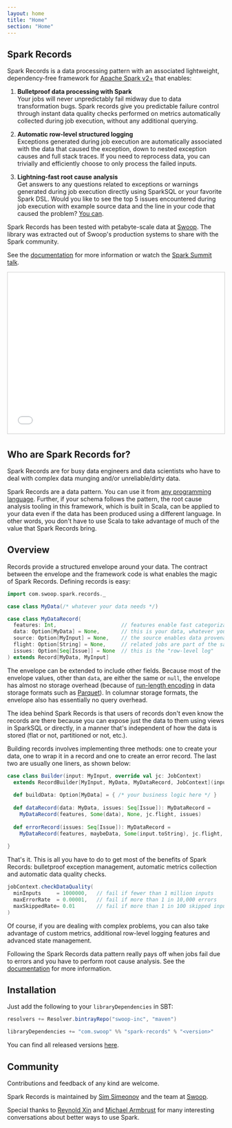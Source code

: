 ```yaml
---
layout: home
title: "Home"
section: "Home"
---
```


## Spark Records

Spark Records is a data processing pattern with an associated lightweight, dependency-free framework for [Apache Spark v2+][1] that enables:

1. **Bulletproof data processing with Spark**  
	Your jobs will never unpredictably fail midway due to data transformation bugs. Spark records give you predictable failure control through instant data quality checks performed on metrics automatically collected during job execution, without any additional querying.

2. **Automatic row-level structured logging**  
	Exceptions generated during job execution are automatically associated with the data that caused the exception, down to nested exception causes and full stack traces. If you need to reprocess data, you can trivially and efficiently choose to only process the failed inputs.

3. **Lightning-fast root cause analysis**  
	Get answers to any questions related to exceptions or warnings generated during job execution directly using SparkSQL or your favorite Spark DSL. Would you like to see the top 5 issues encountered during job execution with example source data and the line in your code that caused the problem? [You can](docs.html#root-cause-analysis).

Spark Records has been tested with petabyte-scale data at [Swoop][2]. The library was extracted out of Swoop's production systems to share with the Spark community.

See the [documentation][3] for more information or watch the [Spark Summit talk](https://spark-summit.org/east-2017/events/bulletproof-jobs-patterns-for-large-scale-spark-processing/).

<div style="text-align: center;"><iframe src="//www.slideshare.net/slideshow/embed_code/key/TSOLI6UGKLFZE" width="595" height="374" frameborder="0" marginwidth="0" marginheight="0" scrolling="no" style="border:1px solid #CCC; border-width:1px; margin-bottom:5px; max-width: 100%;" allowfullscreen> </iframe></div>

## Who are Spark Records for?

Spark Records are for busy data engineers and data scientists who have to deal with complex data munging and/or unreliable/dirty data.

Spark Records are a data pattern. You can use it from [any programming language](docs.html#advanced-root-cause-analysis). Further, if your schema follows the pattern, the root cause analysis tooling in this framework, which is built in Scala, can be applied to your data even if the data has been produced using a different language. In other words, you don't have to use Scala to take advantage of much of the value that Spark Records bring.

## Overview

Records provide a structured envelope around your data. The contract between the envelope and the framework code is what enables the magic of Spark Records. Defining records is easy:

```scala
import com.swoop.spark.records._

case class MyData(/* whatever your data needs */)

case class MyDataRecord(
  features: Int,                     // features enable fast categorization
  data: Option[MyData] = None,       // this is your data, whatever you need
  source: Option[MyInput] = None,    // the source enables data provenance tracking
  flight: Option[String] = None,     // related jobs are part of the same flight
  issues: Option[Seq[Issue]] = None  // this is the "row-level log"
) extends Record[MyData, MyInput]
```

The envelope can be extended to include other fields. Because most of the envelope values, other than `data`, are either the same or `null`, the envelope has almost no storage overhead (because of [run-length encoding][4] in data storage formats such as [Parquet][5]). In columnar storage formats, the envelope also has essentially no query overhead.

The idea behind Spark Records is that users of records don't even know the records are there because you can expose just the data to them using views in SparkSQL or directly, in a manner that's independent of how the data is stored (flat or not, partitioned or not, etc.). 

Building records involves implementing three methods: one to create your data, one to wrap it in a record and one to create an error record. The last two are usually one liners, as shown below:

```scala
case class Builder(input: MyInput, override val jc: JobContext)
  extends RecordBuilder[MyInput, MyData, MyDataRecord, JobContext](input, jc) {
	
  def buildData: Option[MyData] = { /* your business logic here */ }
	
  def dataRecord(data: MyData, issues: Seq[Issue]): MyDataRecord =
    MyDataRecord(features, Some(data), None, jc.flight, issues)
	
  def errorRecord(issues: Seq[Issue]): MyDataRecord =
    MyDataRecord(features, maybeData, Some(input.toString), jc.flight, issues)
	
}
```

That's it. This is all you have to do to get most of the benefits of Spark Records: bulletproof exception management, automatic metrics collection and automatic data quality checks. 

```scala
jobContext.checkDataQuality(
  minInputs     = 1000000,   // fail if fewer than 1 million inputs
  maxErrorRate  = 0.00001,   // fail if more than 1 in 10,000 errors
  maxSkippedRate= 0.01       // fail if more than 1 in 100 skipped inputs
)
```

Of course, if you are dealing with complex problems, you can also take advantage of custom metrics, additional row-level logging features and advanced state management. 

Following the Spark Records data pattern really pays off when jobs fail due to errors and you have to perform root cause analysis. See the [documentation][6] for more information.

## Installation

Just add the following to your `libraryDependencies` in SBT:

```scala
resolvers += Resolver.bintrayRepo("swoop-inc", "maven")

libraryDependencies += "com.swoop" %% "spark-records" % "<version>"
```

You can find all released versions [here](https://github.com/swoop-inc/spark-records/releases).

## Community

Contributions and feedback of any kind are welcome. 

Spark Records is maintained by [Sim Simeonov][7] and the team at [Swoop][8]. 

Special thanks to [Reynold Xin][9] and [Michael Armbrust][10] for many interesting conversations about better ways to use Spark. 


[1]:	https://spark.apache.org/ "Apache Spark"
[2]:	https://www.swoop.com
[3]:	docs.html "Spark Records Documentation"
[4]:	https://en.wikipedia.org/wiki/Run-length_encoding
[5]:	https://github.com/Parquet/parquet-format/blob/master/Encodings.md
[6]:	docs.html "Spark Records Documentation"
[7]:	https://github.com/ssimeonov "Simeon Simeonov"
[8]:	https://www.swoop.com
[9]:	https://github.com/rxin
[10]:	https://github.com/marmbrus
